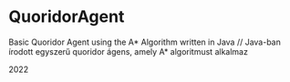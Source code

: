 # QuoridorAgent
Basic Quoridor Agent using the A* Algorithm written in Java // Java-ban írodott egyszerű quoridor ágens, amely A* algoritmust alkalmaz  

2022
